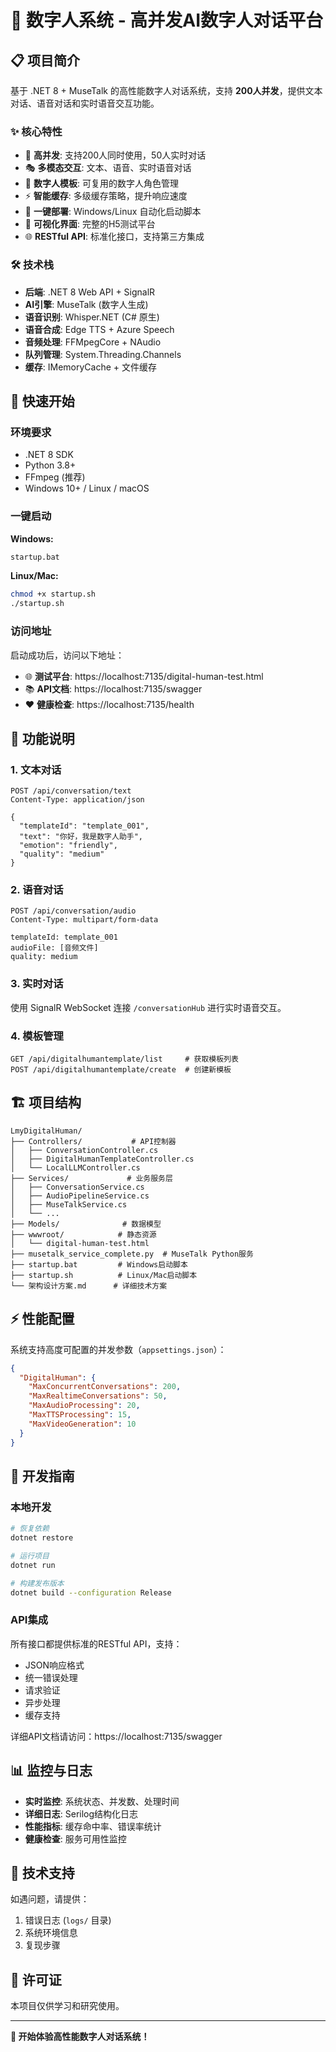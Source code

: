 # 🤖 数字人系统 - 高并发AI数字人对话平台

## 📋 项目简介

基于 .NET 8 + MuseTalk 的高性能数字人对话系统，支持 **200人并发**，提供文本对话、语音对话和实时语音交互功能。

### ✨ 核心特性

- 🚀 **高并发**: 支持200人同时使用，50人实时对话
- 🎭 **多模态交互**: 文本、语音、实时语音对话
- 🎨 **数字人模板**: 可复用的数字人角色管理
- ⚡ **智能缓存**: 多级缓存策略，提升响应速度
- 🔧 **一键部署**: Windows/Linux 自动化启动脚本
- 📱 **可视化界面**: 完整的H5测试平台
- 🌐 **RESTful API**: 标准化接口，支持第三方集成

### 🛠️ 技术栈

- **后端**: .NET 8 Web API + SignalR
- **AI引擎**: MuseTalk (数字人生成)
- **语音识别**: Whisper.NET (C# 原生)
- **语音合成**: Edge TTS + Azure Speech
- **音频处理**: FFMpegCore + NAudio
- **队列管理**: System.Threading.Channels
- **缓存**: IMemoryCache + 文件缓存

## 🚀 快速开始

### 环境要求

- .NET 8 SDK
- Python 3.8+
- FFmpeg (推荐)
- Windows 10+ / Linux / macOS

### 一键启动

**Windows:**
```bash
startup.bat
```

**Linux/Mac:**
```bash
chmod +x startup.sh
./startup.sh
```

### 访问地址

启动成功后，访问以下地址：

- 🌐 **测试平台**: https://localhost:7135/digital-human-test.html
- 📚 **API文档**: https://localhost:7135/swagger
- ❤️ **健康检查**: https://localhost:7135/health

## 📖 功能说明

### 1. 文本对话
```http
POST /api/conversation/text
Content-Type: application/json

{
  "templateId": "template_001",
  "text": "你好，我是数字人助手",
  "emotion": "friendly",
  "quality": "medium"
}
```

### 2. 语音对话
```http
POST /api/conversation/audio
Content-Type: multipart/form-data

templateId: template_001
audioFile: [音频文件]
quality: medium
```

### 3. 实时对话
使用 SignalR WebSocket 连接 `/conversationHub` 进行实时语音交互。

### 4. 模板管理
```http
GET /api/digitalhumantemplate/list     # 获取模板列表
POST /api/digitalhumantemplate/create  # 创建新模板
```

## 🏗️ 项目结构

```
LmyDigitalHuman/
├── Controllers/           # API控制器
│   ├── ConversationController.cs
│   ├── DigitalHumanTemplateController.cs
│   └── LocalLLMController.cs
├── Services/             # 业务服务层
│   ├── ConversationService.cs
│   ├── AudioPipelineService.cs
│   ├── MuseTalkService.cs
│   └── ...
├── Models/              # 数据模型
├── wwwroot/            # 静态资源
│   └── digital-human-test.html
├── musetalk_service_complete.py  # MuseTalk Python服务
├── startup.bat         # Windows启动脚本
├── startup.sh          # Linux/Mac启动脚本
└── 架构设计方案.md      # 详细技术方案
```

## ⚡ 性能配置

系统支持高度可配置的并发参数（`appsettings.json`）：

```json
{
  "DigitalHuman": {
    "MaxConcurrentConversations": 200,
    "MaxRealtimeConversations": 50,
    "MaxAudioProcessing": 20,
    "MaxTTSProcessing": 15,
    "MaxVideoGeneration": 10
  }
}
```

## 🔧 开发指南

### 本地开发

```bash
# 恢复依赖
dotnet restore

# 运行项目
dotnet run

# 构建发布版本
dotnet build --configuration Release
```

### API集成

所有接口都提供标准的RESTful API，支持：
- JSON响应格式
- 统一错误处理
- 请求验证
- 异步处理
- 缓存支持

详细API文档请访问：https://localhost:7135/swagger

## 📊 监控与日志

- **实时监控**: 系统状态、并发数、处理时间
- **详细日志**: Serilog结构化日志
- **性能指标**: 缓存命中率、错误率统计
- **健康检查**: 服务可用性监控

## 🤝 技术支持

如遇问题，请提供：
1. 错误日志 (`logs/` 目录)
2. 系统环境信息
3. 复现步骤

## 📄 许可证

本项目仅供学习和研究使用。

---

**🌟 开始体验高性能数字人对话系统！**